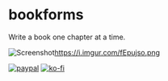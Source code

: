 # bookforms
Write a book one chapter at a time.

![Screenshot](https://i.imgur.com/zBMmtNN.png "Screenshot")https://i.imgur.com/fEpujso.png

[![paypal](https://i.imgur.com/URcFCl1.png)](https://www.paypal.com/cgi-bin/webscr?cmd=_s-xclick&hosted_button_id=Y4DJVGBKXB8MJ&source=url)
[![ko-fi](https://www.ko-fi.com/img/githubbutton_sm.svg)](https://ko-fi.com/Y8Y2M1UI)
